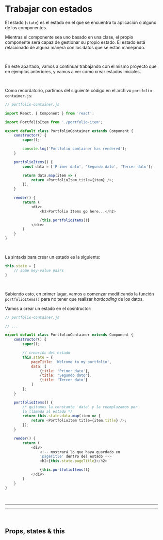# Trabajar con estados

El estado (`state`) es el estado en el que se encuentra tu aplicación o alguno de los componentes.

Mientras el componente sea uno basado en una clase, el propio componente será capaz de gestionar su propio estado. El estado está relacionado de alguna manera con los datos que se están manejando.

<br>

En este apartado, vamos a continuar trabajando con el mismo proyecto que en ejemplos anteriores, y vamos a ver cómo crear estados iniciales.

<br>

Como recordatorio, partimos del siguiente código en el archivo `portfolio-container.js`:

```js
// portfolio-container.js

import React, { Component } from 'react';

import PortfolioItem from './portfolio-item';

export default class PortfolioContainer extends Component {
    constructor() {
        super();

        console.log('Portfolio container has rendered');
    }

    portfolioItems() {
        const data = ['Primer dato', 'Segundo dato', 'Tercer dato'];

        return data.map(item => {
            return <PortfolioItem title={item} />;
        });
    }

    render() {
        return (
            <div>
                <h2>Portfolio Items go here...</h2>

                {this.portfolioItems()}
            </div>
        )
    }
}
```

<br>

La sintaxis para crear un estado es la siguiente:

```js
this.state = {
    // some key-value pairs
}
```

<br>

Sabiendo esto, en primer lugar, vamos a comenzar modificando la función `portfolioItems()` para no tener que realizar *hardcoding* de los datos.

Vamos a crear un estado en el cosntructor:

```js
// portfolio-container.js

// ...

export default class PortfolioContainer extends Component {
    constructor() {
        super();

        // creación del estado
        this.state = {
            pageTitle: 'Welcome to my portfolio',
            data: [
                {title: 'Primer dato'},
                {title: 'Segundo dato'},
                {title: 'Tercer dato'}
            ]
        };
    }

    portfolioItems() {
        /* quitamos la constante 'data' y la reemplazamos por
        la llamada al estado */
        return this.state.data.map(item => {
            return <PortfolioItem title={item.title} />;
        });
    }

    render() {
        return (
            <div>
                <!-- mostrará lo que haya guardado en
                'pageTitle' dentro del estado -->
                <h2>{this.state.pageTitle}</h2>

                {this.portfolioItems()}
            </div>
        )
    }
}
```


<br><hr>
<hr><br>


## Props, states & this